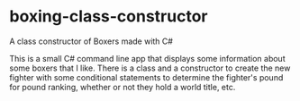 # boxing-class-constructor
A class constructor of Boxers made with C#

This is a small C# command line app that displays some information about some boxers that I like. 
There is a class and a constructor to create the new fighter with some conditional statements to determine the fighter's pound for pound ranking, whether or not they hold a world title, etc. 
